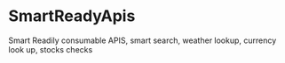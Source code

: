 # SmartReadyApis
Smart Readily consumable APIS, smart search, weather lookup, currency look up, stocks checks
